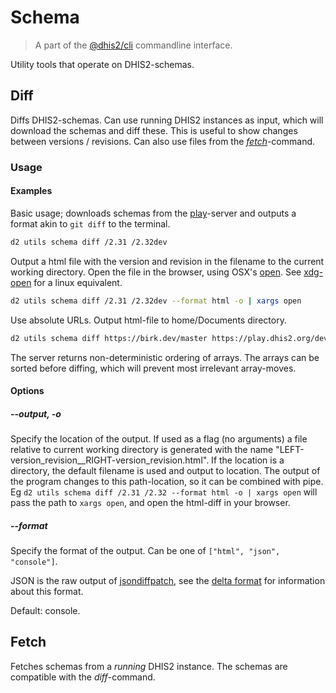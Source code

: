 # Schema

> A part of the [@dhis2/cli](https://github.com/dhis2/cli)
> commandline interface.

Utility tools that operate on DHIS2-schemas.

## Diff

Diffs DHIS2-schemas. Can use running DHIS2 instances as input, which will download the schemas and diff these. This is useful to show changes between versions / revisions. Can also use files from the [*fetch*](#fetch)-command.

### Usage

#### Examples
Basic usage; downloads schemas from the [play](https://play.dhis2.org/)-server and outputs a format akin to `git diff` to the terminal.
```bash
d2 utils schema diff /2.31 /2.32dev
```
Output a html file with the version and revision in the filename to the current working directory. Open the file in the browser, using OSX's [open](https://ss64.com/osx/open.html). See [xdg-open](https://linux.die.net/man/1/xdg-open) for a linux equivalent.
```bash
d2 utils schema diff /2.31 /2.32dev --format html -o | xargs open
```

Use absolute URLs. Output html-file to home/Documents directory.
```bash
d2 utils schema diff https://birk.dev/master https://play.dhis2.org/dev/ --format html -o ~/Documents/
```

The server returns non-deterministic ordering of arrays. The arrays can be sorted before diffing, which will prevent most irrelevant array-moves.

#### Options

##### --output, -o          
Specify the location of the output. If used as a flag (no arguments) a
file relative to current working directory is generated with the name
"LEFT-version_revision__RIGHT-version_revision.html".
If the location is a directory, the default filename is
used and output to location.
The output of the program changes to this path-location, so it can be combined with pipe. Eg 
`d2 utils schema diff /2.31 /2.32 --format html -o | xargs open`
will pass the path to `xargs open`, and open the html-diff in your browser.

##### --format
Specify the format of the output. Can be one of `["html", "json", "console"]`. 

JSON is the raw output of [jsondiffpatch](https://github.com/benjamine/jsondiffpatch/blob/master/docs/arrays.md), see the [delta format](https://github.com/benjamine/jsondiffpatch/blob/master/docs/deltas.md) for information about this format.

Default: console.

## Fetch

Fetches schemas from a _running_ DHIS2 instance. The schemas are compatible with the *diff*-command.

